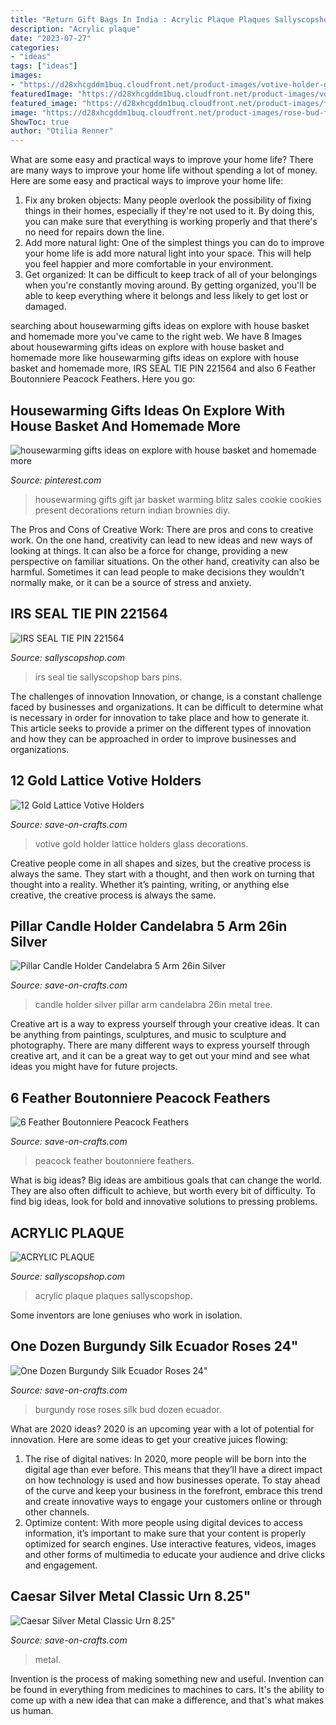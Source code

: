 ```yaml
---
title: "Return Gift Bags In India : Acrylic Plaque Plaques Sallyscopshop"
description: "Acrylic plaque"
date: "2023-07-27"
categories:
- "ideas"
tags: ["ideas"]
images:
- "https://d28xhcgddm1buq.cloudfront.net/product-images/votive-holder-gold-lattice-2-1.jpg"
featuredImage: "https://d28xhcgddm1buq.cloudfront.net/product-images/votive-holder-gold-lattice-2-1.jpg"
featured_image: "https://d28xhcgddm1buq.cloudfront.net/product-images/flower-vase-metal-8-2.jpg"
image: "https://d28xhcgddm1buq.cloudfront.net/product-images/rose-bud-flower-burgundy-24-3.jpg"
ShowToc: true
author: "Otilia Renner"
---
```



What are some easy and practical ways to improve your home life?
There are many ways to improve your home life without spending a lot of money. Here are some easy and practical ways to improve your home life: 
1. Fix any broken objects: Many people overlook the possibility of fixing things in their homes, especially if they're not used to it. By doing this, you can make sure that everything is working properly and that there's no need for repairs down the line. 
2. Add more natural light: One of the simplest things you can do to improve your home life is add more natural light into your space. This will help you feel happier and more comfortable in your environment. 
3. Get organized: It can be difficult to keep track of all of your belongings when you're constantly moving around. By getting organized, you'll be able to keep everything where it belongs and less likely to get lost or damaged.

	

		
searching about housewarming gifts ideas on explore with house basket and homemade more you've came to the right web. We have 8 Images about housewarming gifts ideas on explore with house basket and homemade more like housewarming gifts ideas on explore with house basket and homemade more, IRS SEAL TIE PIN 221564 and also 6 Feather Boutonniere Peacock Feathers. Here you go:
		
    
## Housewarming Gifts Ideas On Explore With House Basket And Homemade More

<img loading=lazy src="https://i.pinimg.com/736x/c4/99/83/c499833230fabd85dd992762dab2906c.jpg" onerror="this.onerror=null;this.src='https://tse3.mm.bing.net/th?id=OIP.wpmAB4R1uGn9z1Zwoyj_MwHaJ3&amp;pid=15.1';" alt="housewarming gifts ideas on explore with house basket and homemade more">

_Source: pinterest.com_

>housewarming gifts gift jar basket warming blitz sales cookie cookies present decorations return indian brownies diy. 

	

The Pros and Cons of Creative Work:
There are pros and cons to creative work. On the one hand, creativity can lead to new ideas and new ways of looking at things. It can also be a force for change, providing a new perspective on familiar situations. On the other hand, creativity can also be harmful. Sometimes it can lead people to make decisions they wouldn't normally make, or it can be a source of stress and anxiety.

    
## IRS SEAL TIE PIN 221564

<img loading=lazy src="http://sallyscopshop.com/image/cache/catalog/IRSSL.JPG.JPG-746x1000.jpeg" onerror="this.onerror=null;this.src='https://tse4.mm.bing.net/th?id=OIP.TqXd4SKxkOvx2WpYPxYdzwDXEh&amp;pid=15.1';" alt="IRS SEAL TIE PIN 221564">

_Source: sallyscopshop.com_

>irs seal tie sallyscopshop bars pins. 

	

The challenges of innovation
Innovation, or change, is a constant challenge faced by businesses and organizations. It can be difficult to determine what is necessary in order for innovation to take place and how to generate it. This article seeks to provide a primer on the different types of innovation and how they can be approached in order to improve businesses and organizations.

    
## 12 Gold Lattice Votive Holders

<img loading=lazy src="https://d28xhcgddm1buq.cloudfront.net/product-images/votive-holder-gold-lattice-2-1.jpg" onerror="this.onerror=null;this.src='https://tse3.mm.bing.net/th?id=OIP.0Uuu2kvQ0UnI2xpCGz7dEQHaJK&amp;pid=15.1';" alt="12 Gold Lattice Votive Holders">

_Source: save-on-crafts.com_

>votive gold holder lattice holders glass decorations. 

	

Creative people come in all shapes and sizes, but the creative process is always the same. They start with a thought, and then work on turning that thought into a reality. Whether it’s painting, writing, or anything else creative, the creative process is always the same.

    
## Pillar Candle Holder Candelabra 5 Arm 26in Silver

<img loading=lazy src="https://d28xhcgddm1buq.cloudfront.net/product-images/candle-holder-metal-tree-26in-silver-2.jpg" onerror="this.onerror=null;this.src='https://tse2.mm.bing.net/th?id=OIP.eJRSCWatFkbAOgrluR54KgHaLH&amp;pid=15.1';" alt="Pillar Candle Holder Candelabra 5 Arm 26in Silver">

_Source: save-on-crafts.com_

>candle holder silver pillar arm candelabra 26in metal tree. 

	

Creative art is a way to express yourself through your creative ideas. It can be anything from paintings, sculptures, and music to sculpture and photography. There are many different ways to express yourself through creative art, and it can be a great way to get out your mind and see what ideas you might have for future projects.

    
## 6 Feather Boutonniere Peacock Feathers

<img loading=lazy src="https://d28xhcgddm1buq.cloudfront.net/product-images/feather-boutonniere-peacock-purple-2.jpg" onerror="this.onerror=null;this.src='https://tse1.mm.bing.net/th?id=OIP.GHpStH1ujm9wv7zzjncHawHaLG&amp;pid=15.1';" alt="6 Feather Boutonniere Peacock Feathers">

_Source: save-on-crafts.com_

>peacock feather boutonniere feathers. 

	

What is big ideas?
Big ideas are ambitious goals that can change the world. They are also often difficult to achieve, but worth every bit of difficulty. To find big ideas, look for bold and innovative solutions to pressing problems.

    
## ACRYLIC PLAQUE

<img loading=lazy src="http://sallyscopshop.com/image/cache/catalog/acrylic-2-746x1000.jpg" onerror="this.onerror=null;this.src='https://tse1.mm.bing.net/th?id=OIP.3v-KwP3mNlQ8SVxtq99Q2QHaJ7&amp;pid=15.1';" alt="ACRYLIC PLAQUE">

_Source: sallyscopshop.com_

>acrylic plaque plaques sallyscopshop. 

	

Some inventors are lone geniuses who work in isolation.

    
## One Dozen Burgundy Silk Ecuador Roses 24&quot;

<img loading=lazy src="https://d28xhcgddm1buq.cloudfront.net/product-images/rose-bud-flower-burgundy-24-3.jpg" onerror="this.onerror=null;this.src='https://tse1.mm.bing.net/th?id=OIP.cLbreYJwX0NeL3FCVt3WHAHaLG&amp;pid=15.1';" alt="One Dozen Burgundy Silk Ecuador Roses 24&quot;">

_Source: save-on-crafts.com_

>burgundy rose roses silk bud dozen ecuador. 

	

What are 2020 ideas?
2020 is an upcoming year with a lot of potential for innovation. Here are some ideas to get your creative juices flowing: 
1. The rise of digital natives: In 2020, more people will be born into the digital age than ever before. This means that they’ll have a direct impact on how technology is used and how businesses operate. To stay ahead of the curve and keep your business in the forefront, embrace this trend and create innovative ways to engage your customers online or through other channels. 
2. Optimize content: With more people using digital devices to access information, it’s important to make sure that your content is properly optimized for search engines. Use interactive features, videos, images and other forms of multimedia to educate your audience and drive clicks and engagement. 

    
## Caesar Silver Metal Classic Urn 8.25&quot;

<img loading=lazy src="https://d28xhcgddm1buq.cloudfront.net/product-images/flower-vase-metal-8-2.jpg" onerror="this.onerror=null;this.src='https://tse4.mm.bing.net/th?id=OIP.W5S96qqBVGMrBndNogL2-AHaLG&amp;pid=15.1';" alt="Caesar Silver Metal Classic Urn 8.25&quot;">

_Source: save-on-crafts.com_

>metal. 

	

Invention is the process of making something new and useful. Invention can be found in everything from medicines to machines to cars. It's the ability to come up with a new idea that can make a difference, and that's what makes us human.

